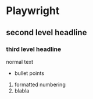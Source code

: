 # Playwright

## second level headline

### third level headline

normal text

* bullet points

1. formatted numbering
2. blabla
